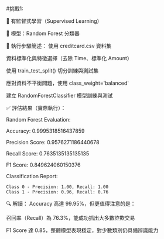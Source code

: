 #挑戰1:

🧪 有監督式學習（Supervised Learning）

📌 模型：Random Forest 分類器

🔧 執行步驟簡述：
使用 creditcard.csv 資料集

資料標準化與特徵選擇（去除 Time、標準化 Amount）

使用 train_test_split() 切分訓練與測試集

應對資料不平衡問題，使用 class_weight='balanced'

建立 RandomForestClassifier 模型訓練與測試

✅ 評估結果（實際執行）：

Random Forest Evaluation:

Accuracy:         0.9995318516437859

Precision Score:  0.9576271186440678

Recall Score:     0.7635135135135135

F1 Score:         0.849624060150376

Classification Report:

    Class 0 - Precision: 1.00, Recall: 1.00
    Class 1 - Precision: 0.96, Recall: 0.76

🔍 解讀：
Accuracy 高達 99.95%，但更值得注意的是：

召回率（Recall）為 76.3%，能成功抓出大多數詐欺交易

F1 Score 達 0.85，整體模型表現穩定，對少數類別仍具備辨識能力
